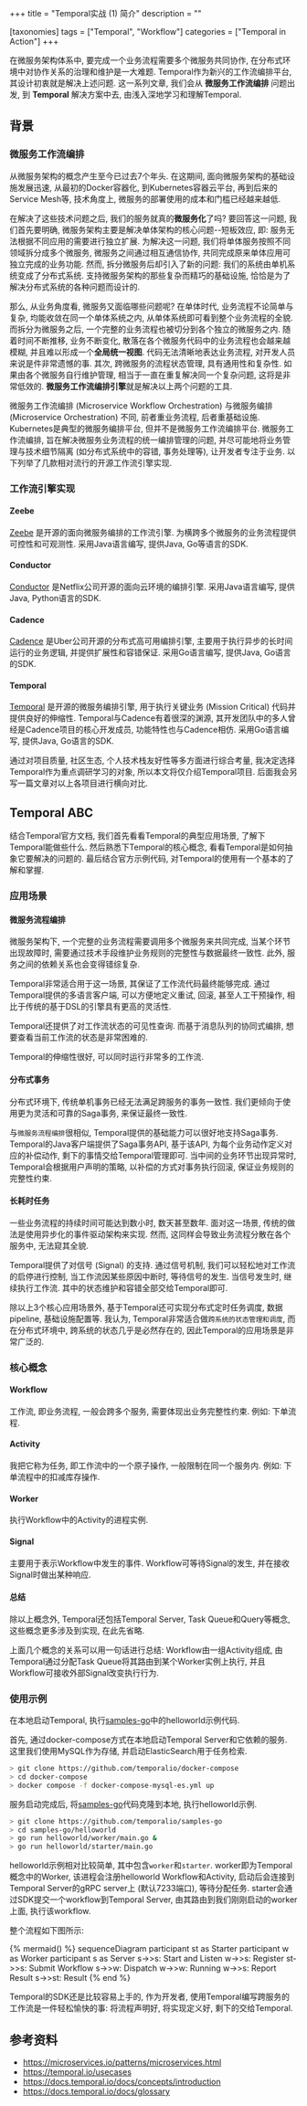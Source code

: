 +++
title = "Temporal实战 (1) 简介"
description = ""

[taxonomies]
tags = ["Temporal", "Workflow"]
categories = ["Temporal in Action"]
+++

在微服务架构体系中, 要完成一个业务流程需要多个微服务共同协作, 在分布式环境中对协作关系的治理和维护是一大难题. Temporal作为新兴的工作流编排平台, 其设计初衷就是解决上述问题. 这一系列文章, 我们会从 **微服务工作流编排** 问题出发, 到 **Temporal** 解决方案中去, 由浅入深地学习和理解Temporal.

<!-- more -->

## 背景

### 微服务工作流编排

从微服务架构的概念产生至今已过去7个年头. 在这期间, 面向微服务架构的基础设施发展迅速, 从最初的Docker容器化, 到Kubernetes容器云平台, 再到后来的Service Mesh等, 技术角度上, 微服务的部署使用的成本和门槛已经越来越低.

在解决了这些技术问题之后, 我们的服务就真的**微服务化**了吗? 要回答这一问题, 我们首先要明确, 微服务架构主要是解决单体架构的核心问题--短板效应, 即: 服务无法根据不同应用的需要进行独立扩展. 为解决这一问题, 我们将单体服务按照不同领域拆分成多个微服务, 微服务之间通过相互通信协作, 共同完成原来单体应用可独立完成的业务功能. 然而, 拆分微服务后却引入了新的问题: 我们的系统由单机系统变成了分布式系统. 支持微服务架构的那些复杂而精巧的基础设施, 恰恰是为了解决分布式系统的各种问题而设计的.

那么, 从业务角度看, 微服务又面临哪些问题呢? 在单体时代, 业务流程不论简单与复杂, 均能收敛在同一个单体系统之内, 从单体系统即可看到整个业务流程的全貌. 而拆分为微服务之后, 一个完整的业务流程也被切分到各个独立的微服务之内. 随着时间不断推移, 业务不断变化, 散落在各个微服务代码中的业务流程也会越来越模糊, 并且难以形成一个**全局统一视图**. 代码无法清晰地表达业务流程, 对开发人员来说是件非常遗憾的事. 其次, 跨微服务的流程状态管理, 具有通用性和复杂性. 如果由各个微服务自行维护管理, 相当于一直在重复解决同一个复杂问题, 这将是非常低效的. **微服务工作流编排引擎**就是解决以上两个问题的工具.

微服务工作流编排 (Microservice Workflow Orchestration) 与微服务编排 (Microservice Orchestration) 不同, 前者重业务流程, 后者重基础设施. Kubernetes是典型的微服务编排平台, 但并不是微服务工作流编排平台. 微服务工作流编排, 旨在解决微服务业务流程的统一编排管理的问题, 并尽可能地将业务管理与技术细节隔离 (如分布式系统中的容错, 事务处理等), 让开发者专注于业务. 以下列举了几款相对流行的开源工作流引擎实现.

### 工作流引擎实现

#### Zeebe

[Zeebe][1] 是开源的面向微服务编排的工作流引擎. 为横跨多个微服务的业务流程提供可控性和可观测性. 采用Java语言编写, 提供Java, Go等语言的SDK.

#### Conductor

[Conductor][2] 是Netflix公司开源的面向云环境的编排引擎. 采用Java语言编写, 提供Java, Python语言的SDK.

#### Cadence

[Cadence][3] 是Uber公司开源的分布式高可用编排引擎, 主要用于执行异步的长时间运行的业务逻辑, 并提供扩展性和容错保证. 采用Go语言编写, 提供Java, Go语言的SDK.

#### Temporal

[Temporal][4] 是开源的微服务编排引擎, 用于执行关键业务 (Mission Critical) 代码并提供良好的伸缩性. Temporal与Cadence有着很深的渊源, 其开发团队中的多人曾经是Cadence项目的核心开发成员, 功能特性也与Cadence相仿. 采用Go语言编写, 提供Java, Go语言的SDK.

通过对项目质量, 社区生态, 个人技术栈友好性等多方面进行综合考量, 我决定选择Temporal作为重点调研学习的对象, 所以本文将仅介绍Temporal项目. 后面我会另写一篇文章对以上各项目进行横向对比.

## Temporal ABC

结合Temporal官方文档, 我们首先看看Temporal的典型应用场景, 了解下Temporal能做些什么. 然后熟悉下Temporal的核心概念, 看看Temporal是如何抽象它要解决的问题的. 最后结合官方示例代码, 对Temporal的使用有一个基本的了解和掌握.

### 应用场景

#### 微服务流程编排

微服务架构下, 一个完整的业务流程需要调用多个微服务来共同完成, 当某个环节出现故障时, 需要通过技术手段维护业务规则的完整性与数据最终一致性. 此外, 服务之间的依赖关系也会变得错综复杂. 

Temporal非常适合用于这一场景, 其保证了工作流代码最终能够完成. 通过Temporal提供的多语言客户端, 可以方便地定义重试, 回滚, 甚至人工干预操作, 相比于传统的基于DSL的引擎具有更高的灵活性.

Temporal还提供了对工作流状态的可见性查询. 而基于消息队列的协同式编排, 想要查看当前工作流的状态是非常困难的.

Temporal的伸缩性很好, 可以同时运行非常多的工作流.

#### 分布式事务

分布式环境下, 传统单机事务已经无法满足跨服务的事务一致性. 我们更倾向于使用更为灵活和可靠的Saga事务, 来保证最终一致性.

与`微服务流程编排`很相似, Temporal提供的基础能力可以很好地支持Saga事务. Temporal的Java客户端提供了Saga事务API, 基于该API, 为每个业务动作定义对应的补偿动作, 剩下的事情交给Temporal管理即可. 当中间的业务环节出现异常时, Temporal会根据用户声明的策略, 以补偿的方式对事务执行回滚, 保证业务规则的完整性约束.

#### 长耗时任务

一些业务流程的持续时间可能达到数小时, 数天甚至数年. 面对这一场景, 传统的做法是使用异步化的事件驱动架构来实现. 然而, 这同样会导致业务流程分散在各个服务中, 无法窥其全貌.

Temporal提供了对信号 (Signal) 的支持. 通过信号机制, 我们可以轻松地对工作流的启停进行控制, 当工作流因某些原因中断时, 等待信号的发生. 当信号发生时, 继续执行工作流. 其中的状态维护和容错全部交给Temporal即可.

除以上3个核心应用场景外, 基于Temporal还可实现分布式定时任务调度, 数据pipeline, 基础设施配置等. 我认为, Temporal非常适合做`跨系统的状态管理和调度`, 而在分布式环境中, 跨系统的状态几乎是必然存在的, 因此Temporal的应用场景是非常广泛的.

### 核心概念

#### Workflow

工作流, 即业务流程, 一般会跨多个服务, 需要体现出业务完整性约束. 例如: 下单流程.

#### Activity

我把它称为任务, 即工作流中的一个原子操作, 一般限制在同一个服务内. 例如: 下单流程中的扣减库存操作.

#### Worker

执行Workflow中的Activity的进程实例.

#### Signal

主要用于表示Workflow中发生的事件. Workflow可等待Signal的发生, 并在接收Signal时做出某种响应.

#### 总结

除以上概念外, Temporal还包括Temporal Server, Task Queue和Query等概念, 这些概念更多涉及到实现, 在此先省略.

上面几个概念的关系可以用一句话进行总结: Workflow由一组Activity组成, 由Temporal通过分配Task Queue将其路由到某个Worker实例上执行, 并且Workflow可接收外部Signal改变执行行为.

### 使用示例

在本地启动Temporal, 执行[samples-go][5]中的helloworld示例代码.

首先, 通过docker-compose方式在本地启动Temporal Server和它依赖的服务. 这里我们使用MySQL作为存储, 并启动ElasticSearch用于任务检索.

```sh
> git clone https://github.com/temporalio/docker-compose
> cd docker-compose
> docker compose -f docker-compose-mysql-es.yml up
```

服务启动完成后, 将[samples-go][5]代码克隆到本地, 执行helloworld示例.

```sh
> git clone https://github.com/temporalio/samples-go
> cd samples-go/helloworld
> go run helloworld/worker/main.go &
> go run helloworld/starter/main.go
```

helloworld示例相对比较简单, 其中包含`worker`和`starter`. worker即为Temporal概念中的Worker, 该进程会注册helloworld Workflow和Activity, 启动后会连接到Temporal Server的gRPC server上 (默认7233端口), 等待分配任务. starter会通过SDK提交一个workflow到Temporal Server, 由其路由到我们刚刚启动的worker上面, 执行该workflow.

整个流程如下图所示:

{% mermaid() %}
sequenceDiagram
    participant st as Starter
    participant w as Worker
    participant s as Server
    s->>s: Start and Listen
    w->>s: Register
    st->>s: Submit Workflow
    s->>w: Dispatch
    w->>w: Running
    w->>s: Report Result
    s->>st: Result
{% end %}

Temporal的SDK还是比较容易上手的, 作为开发者, 使用Temporal编写跨服务的工作流是一件轻松愉快的事: 将流程声明好, 将实现定义好, 剩下的交给Temporal.

## 参考资料

- https://microservices.io/patterns/microservices.html
- https://temporal.io/usecases
- https://docs.temporal.io/docs/concepts/introduction
- https://docs.temporal.io/docs/glossary


[1]: https://github.com/camunda-cloud/zeebe
[2]: https://github.com/Netflix/conductor
[3]: https://github.com/uber/cadence
[4]: https://github.com/temporalio/temporal
[5]: https://github.com/temporalio/samples-go